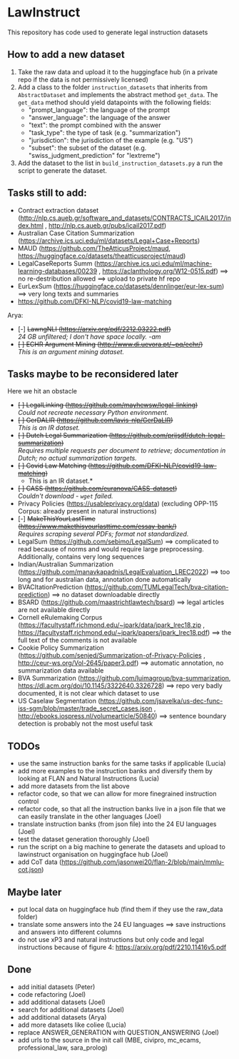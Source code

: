 # LawInstruct

This repository has code used to generate legal instruction datasets

## How to add a new dataset

1. Take the raw data and upload it to the huggingface hub (in a private repo if the data is not permissively licensed)
2. Add a class to the folder `instruction_datasets` that inherits from `AbstractDataset` and implements the abstract
   method `get_data`. The `get_data` method should yield datapoints with the following fields:
    - "prompt_language": the language of the prompt
    - "answer_language": the language of the answer
    - "text": the prompt combined with the answer
    - "task_type": the type of task (e.g. "summarization")
    - "jurisdiction": the jurisdiction of the example (e.g. "US")
    - "subset": the subset of the dataset (e.g. "swiss_judgment_prediction" for "lextreme")
3. Add the dataset to the list in `build_instruction_datasets.py` a run the script to generate the dataset.

## Tasks still to add:

- Contract extraction dataset (http://nlp.cs.aueb.gr/software_and_datasets/CONTRACTS_ICAIL2017/index.html
  , http://nlp.cs.aueb.gr/pubs/icail2017.pdf)
- Australian Case Citation Summarization (https://archive.ics.uci.edu/ml/datasets/Legal+Case+Reports)
- MAUD (https://github.com/TheAtticusProject/maud, https://huggingface.co/datasets/theatticusproject/maud)
- LegalCaseReports Summ (https://archive.ics.uci.edu/ml/machine-learning-databases/00239
  , https://aclanthology.org/W12-0515.pdf) ==> no re-destribution allowed ==> upload to private hf repo
- EurLexSum (https://huggingface.co/datasets/dennlinger/eur-lex-sum) ==> very long texts and summaries
- https://github.com/DFKI-NLP/covid19-law-matching

Arya:

- [-] ~~LawngNLI (https://arxiv.org/pdf/2212.03222.pdf)~~  
  *24 GB unfiltered; I don't have space locally. -am*
- ~~[ ] ECHR Argument Mining (http://www.di.uevora.pt/~pq/echr/)~~  
  *This is an argument mining dataset.*


## Tasks maybe to be reconsidered later
Here we hit an obstacle

- ~~[ ] LegalLinking (https://github.com/mayhewsw/legal-linking)~~  
  *Could not recreate necessary Python environment.*
- ~~[ ] GerDALIR (https://github.com/lavis-nlp/GerDaLIR)~~  
  *This is an IR dataset.*
- ~~[ ] Dutch Legal Summarization (https://github.com/prijsdf/dutch-legal-summarization)~~  
  *Requires multiple requests per document to retrieve; documentation in Dutch; no actual summarization targets.*
- ~~[ ] Covid Law Matching (https://github.com/DFKI-NLP/covid19-law-matching)~~
  * This is an IR dataset.*
- ~~[ ] CASS (https://github.com/euranova/CASS-dataset)~~  
  *Couldn't download - `wget` failed.*
- Privacy Policies (https://usableprivacy.org/data) (excluding OPP-115 Corpus: already present in natural instructions)
- [-] ~~MakeThisYourLastTime (https://www.makethisyourlasttime.com/essay-bank/)~~  
  *Requires scraping several PDFs; format not standardized.*
- LegalSum (https://github.com/sebimo/LegalSum) ==> complicated to read because of norms and would require large
  preprocessing. Additionally, contains very long sequences
- Indian/Australian Summarization (https://github.com/manavkapadnis/LegalEvaluation_LREC2022) ==> too long and for
  australian data, annotation done automatically
- BVACItationPrediction (https://github.com/TUMLegalTech/bva-citation-prediction) ==> no dataset downloadable directly
- BSARD (https://github.com/maastrichtlawtech/bsard) ==> legal articles are not available directly
- Cornell eRulemaking Corpus (https://facultystaff.richmond.edu/~jpark/data/jpark_lrec18.zip
  , https://facultystaff.richmond.edu/~jpark/papers/jpark_lrec18.pdf) ==> the full text of the comments is not available
- Cookie Policy Summarization (https://github.com/senjed/Summarization-of-Privacy-Policies
  , http://ceur-ws.org/Vol-2645/paper3.pdf) ==> automatic annotation, no summarization data available
- BVA Summarization (https://github.com/luimagroup/bva-summarization, https://dl.acm.org/doi/10.1145/3322640.3326728) ==> repo very badly documented, it is not clear which dataset to use
- US Caselaw Segmentation (https://github.com/jsavelka/us-dec-func-iss-sgm/blob/master/trade_secret_cases.json
  , http://ebooks.iospress.nl/volumearticle/50840) ==> sentence boundary detection is probably not the most useful task

## TODOs

- use the same instruction banks for the same tasks if applicable (Lucia)
- add more examples to the instruction banks and diversify them by looking at FLAN and Natural Instructions (Lucia)
- add more datasets from the list above
- refactor code, so that we can allow for more finegrained instruction control 
- refactor code, so that all the instruction banks live in a json file that we can easily translate in the other
  languages (Joel)
- translate instruction banks (from json file) into the 24 EU languages (Joel)
- test the dataset generation thoroughly (Joel)
- run the script on a big machine to generate the datasets and upload to lawinstruct organisation on huggingface hub (Joel)
- add CoT data (https://github.com/jasonwei20/flan-2/blob/main/mmlu-cot.json)

## Maybe later

- put local data on huggingface hub (find them if they use the raw_data folder)
- translate some answers into the 24 EU languages ==> save instructions and answers into different columns
- do not use xP3 and natural instructions but only code and legal instructions because of figure
  4: https://arxiv.org/pdf/2210.11416v5.pdf

## Done

- add initial datasets (Peter)
- code refactoring (Joel)
- add additional datasets (Joel)
- search for additional datasets (Joel)
- add additional datasets (Arya)
- add more datasets like coliee (Lucia)
- replace ANSWER_GENERATION with QUESTION_ANSWERING (Joel)
- add urls to the source in the init call (MBE, civipro, mc_ecams, professional_law, sara_prolog)
